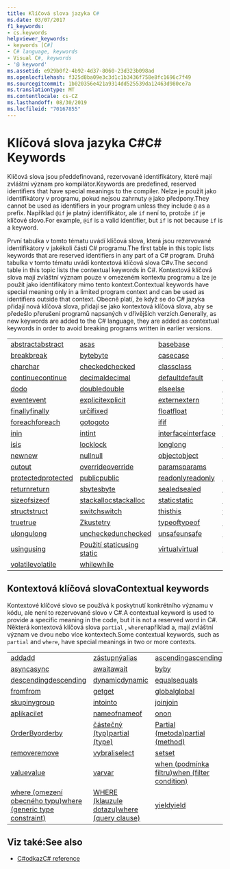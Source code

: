 ```yaml
---
title: Klíčová slova jazyka C#
ms.date: 03/07/2017
f1_keywords:
- cs.keywords
helpviewer_keywords:
- keywords [C#]
- C# language, keywords
- Visual C#, keywords
- '@ keyword'
ms.assetid: e929b0f2-4b92-4d37-8060-23d323b098ad
ms.openlocfilehash: f325d8ba09e3c3d1c1b3436f758e8fc1696c7f49
ms.sourcegitcommit: 1b020356e421a9314dd525539da12463d980ce7a
ms.translationtype: MT
ms.contentlocale: cs-CZ
ms.lasthandoff: 08/30/2019
ms.locfileid: "70167855"
---
```

# <a name="c-keywords"></a><span data-ttu-id="1c5e3-102">Klíčová slova jazyka C#</span><span class="sxs-lookup"><span data-stu-id="1c5e3-102">C# Keywords</span></span>

<span data-ttu-id="1c5e3-103">Klíčová slova jsou předdefinovaná, rezervované identifikátory, které mají zvláštní význam pro kompilátor.</span><span class="sxs-lookup"><span data-stu-id="1c5e3-103">Keywords are predefined, reserved identifiers that have special meanings to the compiler.</span></span> <span data-ttu-id="1c5e3-104">Nelze je použít jako identifikátory v programu, pokud nejsou zahrnuty `@` jako předpony.</span><span class="sxs-lookup"><span data-stu-id="1c5e3-104">They cannot be used as identifiers in your program unless they include `@` as a prefix.</span></span> <span data-ttu-id="1c5e3-105">Například `@if` je platný identifikátor, ale `if` není to, protože `if` je klíčové slovo.</span><span class="sxs-lookup"><span data-stu-id="1c5e3-105">For example, `@if` is a valid identifier, but `if` is not because `if` is a keyword.</span></span>  
  
 <span data-ttu-id="1c5e3-106">První tabulka v tomto tématu uvádí klíčová slova, která jsou rezervované identifikátory v jakékoli části C# programu.</span><span class="sxs-lookup"><span data-stu-id="1c5e3-106">The first table in this topic lists keywords that are reserved identifiers in any part of a C# program.</span></span> <span data-ttu-id="1c5e3-107">Druhá tabulka v tomto tématu uvádí kontextová klíčová slova C#v.</span><span class="sxs-lookup"><span data-stu-id="1c5e3-107">The second table in this topic lists the contextual keywords in C#.</span></span> <span data-ttu-id="1c5e3-108">Kontextová klíčová slova mají zvláštní význam pouze v omezeném kontextu programu a lze je použít jako identifikátory mimo tento kontext.</span><span class="sxs-lookup"><span data-stu-id="1c5e3-108">Contextual keywords have special meaning only in a limited program context and can be used as identifiers outside that context.</span></span> <span data-ttu-id="1c5e3-109">Obecně platí, že když se do C# jazyka přidají nová klíčová slova, přidají se jako kontextová klíčová slova, aby se předešlo přerušení programů napsaných v dřívějších verzích.</span><span class="sxs-lookup"><span data-stu-id="1c5e3-109">Generally, as new keywords are added to the C# language, they are added as contextual keywords in order to avoid breaking programs written in earlier versions.</span></span>  
  
|||||  
|---|---|---|---|  
|[<span data-ttu-id="1c5e3-110">abstract</span><span class="sxs-lookup"><span data-stu-id="1c5e3-110">abstract</span></span>](abstract.md)|[<span data-ttu-id="1c5e3-111">as</span><span class="sxs-lookup"><span data-stu-id="1c5e3-111">as</span></span>](../operators/type-testing-and-cast.md#as-operator)|[<span data-ttu-id="1c5e3-112">base</span><span class="sxs-lookup"><span data-stu-id="1c5e3-112">base</span></span>](base.md)|[<span data-ttu-id="1c5e3-113">bool</span><span class="sxs-lookup"><span data-stu-id="1c5e3-113">bool</span></span>](bool.md)|  
|[<span data-ttu-id="1c5e3-114">break</span><span class="sxs-lookup"><span data-stu-id="1c5e3-114">break</span></span>](break.md)|[<span data-ttu-id="1c5e3-115">byte</span><span class="sxs-lookup"><span data-stu-id="1c5e3-115">byte</span></span>](../builtin-types/integral-numeric-types.md)|[<span data-ttu-id="1c5e3-116">case</span><span class="sxs-lookup"><span data-stu-id="1c5e3-116">case</span></span>](switch.md)|[<span data-ttu-id="1c5e3-117">catch</span><span class="sxs-lookup"><span data-stu-id="1c5e3-117">catch</span></span>](try-catch.md)|  
|[<span data-ttu-id="1c5e3-118">char</span><span class="sxs-lookup"><span data-stu-id="1c5e3-118">char</span></span>](char.md)|[<span data-ttu-id="1c5e3-119">checked</span><span class="sxs-lookup"><span data-stu-id="1c5e3-119">checked</span></span>](checked.md)|[<span data-ttu-id="1c5e3-120">class</span><span class="sxs-lookup"><span data-stu-id="1c5e3-120">class</span></span>](class.md)|[<span data-ttu-id="1c5e3-121">const</span><span class="sxs-lookup"><span data-stu-id="1c5e3-121">const</span></span>](const.md)|  
|[<span data-ttu-id="1c5e3-122">continue</span><span class="sxs-lookup"><span data-stu-id="1c5e3-122">continue</span></span>](continue.md)|[<span data-ttu-id="1c5e3-123">decimal</span><span class="sxs-lookup"><span data-stu-id="1c5e3-123">decimal</span></span>](../builtin-types/floating-point-numeric-types.md)|[<span data-ttu-id="1c5e3-124">default</span><span class="sxs-lookup"><span data-stu-id="1c5e3-124">default</span></span>](default.md)|[<span data-ttu-id="1c5e3-125">delegate</span><span class="sxs-lookup"><span data-stu-id="1c5e3-125">delegate</span></span>](delegate.md)|  
|[<span data-ttu-id="1c5e3-126">do</span><span class="sxs-lookup"><span data-stu-id="1c5e3-126">do</span></span>](do.md)|[<span data-ttu-id="1c5e3-127">double</span><span class="sxs-lookup"><span data-stu-id="1c5e3-127">double</span></span>](../builtin-types/floating-point-numeric-types.md)|[<span data-ttu-id="1c5e3-128">else</span><span class="sxs-lookup"><span data-stu-id="1c5e3-128">else</span></span>](if-else.md)|[<span data-ttu-id="1c5e3-129">enum</span><span class="sxs-lookup"><span data-stu-id="1c5e3-129">enum</span></span>](enum.md)|  
|[<span data-ttu-id="1c5e3-130">event</span><span class="sxs-lookup"><span data-stu-id="1c5e3-130">event</span></span>](event.md)|[<span data-ttu-id="1c5e3-131">explicit</span><span class="sxs-lookup"><span data-stu-id="1c5e3-131">explicit</span></span>](../operators/user-defined-conversion-operators.md)|[<span data-ttu-id="1c5e3-132">extern</span><span class="sxs-lookup"><span data-stu-id="1c5e3-132">extern</span></span>](extern.md)|[<span data-ttu-id="1c5e3-133">false</span><span class="sxs-lookup"><span data-stu-id="1c5e3-133">false</span></span>](false-literal.md)|  
|[<span data-ttu-id="1c5e3-134">finally</span><span class="sxs-lookup"><span data-stu-id="1c5e3-134">finally</span></span>](try-finally.md)|[<span data-ttu-id="1c5e3-135">určí</span><span class="sxs-lookup"><span data-stu-id="1c5e3-135">fixed</span></span>](fixed-statement.md)|[<span data-ttu-id="1c5e3-136">float</span><span class="sxs-lookup"><span data-stu-id="1c5e3-136">float</span></span>](../builtin-types/floating-point-numeric-types.md)|[<span data-ttu-id="1c5e3-137">for</span><span class="sxs-lookup"><span data-stu-id="1c5e3-137">for</span></span>](for.md)|  
|[<span data-ttu-id="1c5e3-138">foreach</span><span class="sxs-lookup"><span data-stu-id="1c5e3-138">foreach</span></span>](foreach-in.md)|[<span data-ttu-id="1c5e3-139">goto</span><span class="sxs-lookup"><span data-stu-id="1c5e3-139">goto</span></span>](goto.md)|[<span data-ttu-id="1c5e3-140">if</span><span class="sxs-lookup"><span data-stu-id="1c5e3-140">if</span></span>](if-else.md)|[<span data-ttu-id="1c5e3-141">implicit</span><span class="sxs-lookup"><span data-stu-id="1c5e3-141">implicit</span></span>](../operators/user-defined-conversion-operators.md)|  
|[<span data-ttu-id="1c5e3-142">in</span><span class="sxs-lookup"><span data-stu-id="1c5e3-142">in</span></span>](in.md)|[<span data-ttu-id="1c5e3-143">int</span><span class="sxs-lookup"><span data-stu-id="1c5e3-143">int</span></span>](../builtin-types/integral-numeric-types.md)|[<span data-ttu-id="1c5e3-144">interface</span><span class="sxs-lookup"><span data-stu-id="1c5e3-144">interface</span></span>](interface.md)|[<span data-ttu-id="1c5e3-145">internal</span><span class="sxs-lookup"><span data-stu-id="1c5e3-145">internal</span></span>](internal.md)|
|[<span data-ttu-id="1c5e3-146">is</span><span class="sxs-lookup"><span data-stu-id="1c5e3-146">is</span></span>](is.md)|[<span data-ttu-id="1c5e3-147">lock</span><span class="sxs-lookup"><span data-stu-id="1c5e3-147">lock</span></span>](lock-statement.md)|[<span data-ttu-id="1c5e3-148">long</span><span class="sxs-lookup"><span data-stu-id="1c5e3-148">long</span></span>](../builtin-types/integral-numeric-types.md)|[<span data-ttu-id="1c5e3-149">namespace</span><span class="sxs-lookup"><span data-stu-id="1c5e3-149">namespace</span></span>](namespace.md)|
|[<span data-ttu-id="1c5e3-150">new</span><span class="sxs-lookup"><span data-stu-id="1c5e3-150">new</span></span>](../operators/new-operator.md)|[<span data-ttu-id="1c5e3-151">null</span><span class="sxs-lookup"><span data-stu-id="1c5e3-151">null</span></span>](null.md)|[<span data-ttu-id="1c5e3-152">object</span><span class="sxs-lookup"><span data-stu-id="1c5e3-152">object</span></span>](object.md)|[<span data-ttu-id="1c5e3-153">operator</span><span class="sxs-lookup"><span data-stu-id="1c5e3-153">operator</span></span>](../operators/operator-overloading.md)|
|[<span data-ttu-id="1c5e3-154">out</span><span class="sxs-lookup"><span data-stu-id="1c5e3-154">out</span></span>](out.md)|[<span data-ttu-id="1c5e3-155">override</span><span class="sxs-lookup"><span data-stu-id="1c5e3-155">override</span></span>](override.md)|[<span data-ttu-id="1c5e3-156">params</span><span class="sxs-lookup"><span data-stu-id="1c5e3-156">params</span></span>](params.md)|[<span data-ttu-id="1c5e3-157">private</span><span class="sxs-lookup"><span data-stu-id="1c5e3-157">private</span></span>](private.md)|
|[<span data-ttu-id="1c5e3-158">protected</span><span class="sxs-lookup"><span data-stu-id="1c5e3-158">protected</span></span>](protected.md)|[<span data-ttu-id="1c5e3-159">public</span><span class="sxs-lookup"><span data-stu-id="1c5e3-159">public</span></span>](public.md)|[<span data-ttu-id="1c5e3-160">readonly</span><span class="sxs-lookup"><span data-stu-id="1c5e3-160">readonly</span></span>](readonly.md)|[<span data-ttu-id="1c5e3-161">ref</span><span class="sxs-lookup"><span data-stu-id="1c5e3-161">ref</span></span>](ref.md)|
|[<span data-ttu-id="1c5e3-162">return</span><span class="sxs-lookup"><span data-stu-id="1c5e3-162">return</span></span>](return.md)|[<span data-ttu-id="1c5e3-163">sbyte</span><span class="sxs-lookup"><span data-stu-id="1c5e3-163">sbyte</span></span>](../builtin-types/integral-numeric-types.md)|[<span data-ttu-id="1c5e3-164">sealed</span><span class="sxs-lookup"><span data-stu-id="1c5e3-164">sealed</span></span>](sealed.md)|[<span data-ttu-id="1c5e3-165">short</span><span class="sxs-lookup"><span data-stu-id="1c5e3-165">short</span></span>](../builtin-types/integral-numeric-types.md)||
[<span data-ttu-id="1c5e3-166">sizeof</span><span class="sxs-lookup"><span data-stu-id="1c5e3-166">sizeof</span></span>](../operators/sizeof.md)|[<span data-ttu-id="1c5e3-167">stackalloc</span><span class="sxs-lookup"><span data-stu-id="1c5e3-167">stackalloc</span></span>](../operators/stackalloc.md)|[<span data-ttu-id="1c5e3-168">static</span><span class="sxs-lookup"><span data-stu-id="1c5e3-168">static</span></span>](static.md)|[<span data-ttu-id="1c5e3-169">string</span><span class="sxs-lookup"><span data-stu-id="1c5e3-169">string</span></span>](string.md)|
|[<span data-ttu-id="1c5e3-170">struct</span><span class="sxs-lookup"><span data-stu-id="1c5e3-170">struct</span></span>](struct.md)|[<span data-ttu-id="1c5e3-171">switch</span><span class="sxs-lookup"><span data-stu-id="1c5e3-171">switch</span></span>](switch.md)|[<span data-ttu-id="1c5e3-172">this</span><span class="sxs-lookup"><span data-stu-id="1c5e3-172">this</span></span>](this.md)|[<span data-ttu-id="1c5e3-173">throw</span><span class="sxs-lookup"><span data-stu-id="1c5e3-173">throw</span></span>](throw.md)|
|[<span data-ttu-id="1c5e3-174">true</span><span class="sxs-lookup"><span data-stu-id="1c5e3-174">true</span></span>](true-literal.md)|[<span data-ttu-id="1c5e3-175">Zkuste</span><span class="sxs-lookup"><span data-stu-id="1c5e3-175">try</span></span>](try-catch.md)|[<span data-ttu-id="1c5e3-176">typeof</span><span class="sxs-lookup"><span data-stu-id="1c5e3-176">typeof</span></span>](../operators/type-testing-and-cast.md#typeof-operator)|[<span data-ttu-id="1c5e3-177">uint</span><span class="sxs-lookup"><span data-stu-id="1c5e3-177">uint</span></span>](../builtin-types/integral-numeric-types.md)|
|[<span data-ttu-id="1c5e3-178">ulong</span><span class="sxs-lookup"><span data-stu-id="1c5e3-178">ulong</span></span>](../builtin-types/integral-numeric-types.md)|[<span data-ttu-id="1c5e3-179">unchecked</span><span class="sxs-lookup"><span data-stu-id="1c5e3-179">unchecked</span></span>](unchecked.md)|[<span data-ttu-id="1c5e3-180">unsafe</span><span class="sxs-lookup"><span data-stu-id="1c5e3-180">unsafe</span></span>](unsafe.md)|[<span data-ttu-id="1c5e3-181">ushort</span><span class="sxs-lookup"><span data-stu-id="1c5e3-181">ushort</span></span>](../builtin-types/integral-numeric-types.md)|
|[<span data-ttu-id="1c5e3-182">using</span><span class="sxs-lookup"><span data-stu-id="1c5e3-182">using</span></span>](using.md)|[<span data-ttu-id="1c5e3-183">Použití static</span><span class="sxs-lookup"><span data-stu-id="1c5e3-183">using static</span></span>](using-static.md)|[<span data-ttu-id="1c5e3-184">virtual</span><span class="sxs-lookup"><span data-stu-id="1c5e3-184">virtual</span></span>](virtual.md)|[<span data-ttu-id="1c5e3-185">void</span><span class="sxs-lookup"><span data-stu-id="1c5e3-185">void</span></span>](void.md)|
|[<span data-ttu-id="1c5e3-186">volatile</span><span class="sxs-lookup"><span data-stu-id="1c5e3-186">volatile</span></span>](volatile.md)|[<span data-ttu-id="1c5e3-187">while</span><span class="sxs-lookup"><span data-stu-id="1c5e3-187">while</span></span>](while.md)|

## <a name="contextual-keywords"></a><span data-ttu-id="1c5e3-188">Kontextová klíčová slova</span><span class="sxs-lookup"><span data-stu-id="1c5e3-188">Contextual keywords</span></span>

 <span data-ttu-id="1c5e3-189">Kontextové klíčové slovo se používá k poskytnutí konkrétního významu v kódu, ale není to rezervované slovo v C#.</span><span class="sxs-lookup"><span data-stu-id="1c5e3-189">A contextual keyword is used to provide a specific meaning in the code, but it is not a reserved word in C#.</span></span> <span data-ttu-id="1c5e3-190">Některá kontextová klíčová slova `partial` , `where`například a, mají zvláštní význam ve dvou nebo více kontextech.</span><span class="sxs-lookup"><span data-stu-id="1c5e3-190">Some contextual keywords, such as `partial` and `where`, have special meanings in two or more contexts.</span></span>  
  
||||  
|---|---|---|  
|[<span data-ttu-id="1c5e3-191">add</span><span class="sxs-lookup"><span data-stu-id="1c5e3-191">add</span></span>](add.md)|[<span data-ttu-id="1c5e3-192">zástupný</span><span class="sxs-lookup"><span data-stu-id="1c5e3-192">alias</span></span>](extern-alias.md)|[<span data-ttu-id="1c5e3-193">ascending</span><span class="sxs-lookup"><span data-stu-id="1c5e3-193">ascending</span></span>](ascending.md)|
|[<span data-ttu-id="1c5e3-194">async</span><span class="sxs-lookup"><span data-stu-id="1c5e3-194">async</span></span>](async.md)|[<span data-ttu-id="1c5e3-195">await</span><span class="sxs-lookup"><span data-stu-id="1c5e3-195">await</span></span>](../operators/await.md)|[<span data-ttu-id="1c5e3-196">by</span><span class="sxs-lookup"><span data-stu-id="1c5e3-196">by</span></span>](by.md)|
|[<span data-ttu-id="1c5e3-197">descending</span><span class="sxs-lookup"><span data-stu-id="1c5e3-197">descending</span></span>](descending.md)|[<span data-ttu-id="1c5e3-198">dynamic</span><span class="sxs-lookup"><span data-stu-id="1c5e3-198">dynamic</span></span>](dynamic.md)|[<span data-ttu-id="1c5e3-199">equals</span><span class="sxs-lookup"><span data-stu-id="1c5e3-199">equals</span></span>](equals.md)|
|[<span data-ttu-id="1c5e3-200">from</span><span class="sxs-lookup"><span data-stu-id="1c5e3-200">from</span></span>](from-clause.md)|[<span data-ttu-id="1c5e3-201">get</span><span class="sxs-lookup"><span data-stu-id="1c5e3-201">get</span></span>](get.md)|[<span data-ttu-id="1c5e3-202">global</span><span class="sxs-lookup"><span data-stu-id="1c5e3-202">global</span></span>](../operators/namespace-alias-qualifier.md)|
|[<span data-ttu-id="1c5e3-203">skupiny</span><span class="sxs-lookup"><span data-stu-id="1c5e3-203">group</span></span>](group-clause.md)|[<span data-ttu-id="1c5e3-204">into</span><span class="sxs-lookup"><span data-stu-id="1c5e3-204">into</span></span>](into.md)|[<span data-ttu-id="1c5e3-205">join</span><span class="sxs-lookup"><span data-stu-id="1c5e3-205">join</span></span>](join-clause.md)|
|[<span data-ttu-id="1c5e3-206">aplikaci</span><span class="sxs-lookup"><span data-stu-id="1c5e3-206">let</span></span>](let-clause.md)|[<span data-ttu-id="1c5e3-207">nameof</span><span class="sxs-lookup"><span data-stu-id="1c5e3-207">nameof</span></span>](../operators/nameof.md)|[<span data-ttu-id="1c5e3-208">on</span><span class="sxs-lookup"><span data-stu-id="1c5e3-208">on</span></span>](on.md)|
|[<span data-ttu-id="1c5e3-209">OrderBy</span><span class="sxs-lookup"><span data-stu-id="1c5e3-209">orderby</span></span>](orderby-clause.md)|[<span data-ttu-id="1c5e3-210">částečný (typ)</span><span class="sxs-lookup"><span data-stu-id="1c5e3-210">partial (type)</span></span>](partial-type.md)|[<span data-ttu-id="1c5e3-211">Partial (metoda)</span><span class="sxs-lookup"><span data-stu-id="1c5e3-211">partial (method)</span></span>](partial-method.md)|
|[<span data-ttu-id="1c5e3-212">remove</span><span class="sxs-lookup"><span data-stu-id="1c5e3-212">remove</span></span>](remove.md)|[<span data-ttu-id="1c5e3-213">vybrali</span><span class="sxs-lookup"><span data-stu-id="1c5e3-213">select</span></span>](select-clause.md)|[<span data-ttu-id="1c5e3-214">set</span><span class="sxs-lookup"><span data-stu-id="1c5e3-214">set</span></span>](set.md)|
|[<span data-ttu-id="1c5e3-215">value</span><span class="sxs-lookup"><span data-stu-id="1c5e3-215">value</span></span>](value.md)|[<span data-ttu-id="1c5e3-216">var</span><span class="sxs-lookup"><span data-stu-id="1c5e3-216">var</span></span>](var.md)|[<span data-ttu-id="1c5e3-217">when (podmínka filtru)</span><span class="sxs-lookup"><span data-stu-id="1c5e3-217">when (filter condition)</span></span>](when.md)|
|[<span data-ttu-id="1c5e3-218">where (omezení obecného typu)</span><span class="sxs-lookup"><span data-stu-id="1c5e3-218">where (generic type constraint)</span></span>](where-generic-type-constraint.md)|[<span data-ttu-id="1c5e3-219">WHERE (klauzule dotazu)</span><span class="sxs-lookup"><span data-stu-id="1c5e3-219">where (query clause)</span></span>](where-clause.md)|[<span data-ttu-id="1c5e3-220">yield</span><span class="sxs-lookup"><span data-stu-id="1c5e3-220">yield</span></span>](yield.md)|
  
## <a name="see-also"></a><span data-ttu-id="1c5e3-221">Viz také:</span><span class="sxs-lookup"><span data-stu-id="1c5e3-221">See also</span></span>

- [<span data-ttu-id="1c5e3-222">C#odkaz</span><span class="sxs-lookup"><span data-stu-id="1c5e3-222">C# reference</span></span>](../index.md)
